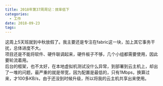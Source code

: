 ```yaml
---
title: 2018年第37周周记：效率低下
categories:
  - 工作
date: 2018-09-23
tags:
---
```

这周上5天班就到中秋放假了。我主要还是专注在fabric这一块，加上其它事务干扰，总体进度不大。  
项目还是不能将软件、硬件联调起来，硬件板子不够，几个小组都需要使用，因此要轮流着用。  
后台的框架，也不太好，在本地虚拟机测试没什么异常，到部署到云主机上，却出了一堆的问题，最严重的就是带宽，因为配置是最低的，只有1Mbps，换算过来，才100多KB/s，由于还没到时候升级，所以将我的云主机共享出来使用。  
